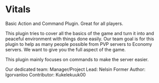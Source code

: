 Vitals
======

Basic Action and Command Plugin. Great for all players.

This plugin tries to cover all the basics of the game and turn it into and peaceful environment with things done easily. 
Our team goal is for this plugin to help as many people possible from PVP servers to Economy servers. We want to give you 
the full aspect of the game.

This plugin mainly focuses on commands to make the server easier.

Our dedicated team:
Manager/Project Lead: Nelsin
Former Author: Igorvanloo
Contributor: Kukelekuuk00


